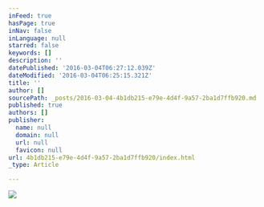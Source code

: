 ```yaml
---
inFeed: true
hasPage: true
inNav: false
inLanguage: null
starred: false
keywords: []
description: ''
datePublished: '2016-03-04T06:27:12.039Z'
dateModified: '2016-03-04T06:25:15.321Z'
title: ''
author: []
sourcePath: _posts/2016-03-04-4b1db215-e79e-4d4f-9a57-2ba1d7ffb920.md
published: true
authors: []
publisher:
  name: null
  domain: null
  url: null
  favicon: null
url: 4b1db215-e79e-4d4f-9a57-2ba1d7ffb920/index.html
_type: Article

---
```

![](https://s3-us-west-2.amazonaws.com/the-grid-img/p/1661c73cc3e4b5741d0f88b63f73b768f932dea3.png)